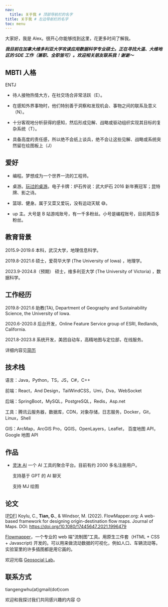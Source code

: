 ```yaml
---
nav:
  title: 关于我 # 顶部导航栏的名字
title: 关于我 # 左边导航栏的名字
toc: menu
---
```


大家好，我是 Alex。很开心你能够找到这里，花更多时间了解我。

**_我目前在加拿大维多利亚大学攻读应用数据科学专业硕士。正在寻找大温、大维地区的 SDE
工作（兼职、全职皆可）。欢迎相关朋友联系我！谢谢～_**

## MBTI 人格

ENTJ

- 待人接物热情大方，在社交场合非常活跃（E）。

- 在感知外界事物时，他们特别善于洞察和发现机会、事物之间的联系及意义（N）。

- 十分客观地分析获得的感知，然后形成见解、战略或驱动组织实现其目标的复杂系统（T）。

- 具备高度的责任感，所以绝不会纸上谈兵，绝不会让这些见解、战略或系统突然留在绘图板上（J）

## 爱好

- 编程。梦想成为一个世界一流的工程师。

- 桌游。[玩过的桌游](about-me/board-games)。电子卡牌：炉石传说：武大炉石 2016 新年赛冠军；昆特牌、影之诗。

- 篮球、健身。属于又菜又爱玩，没有运动天赋 😅。
- up 主。大号是 B 站游戏账号，有一千多粉丝。小号是编程账号，目前两百多粉丝。

## 教育背景

2015.9-2019.6 本科，武汉大学，地理信息科学。

2019.8-2021.6 硕士，爱荷华大学 (The University of Iowa) ，地理学。

2023.9-2024.8（预期） 硕士，维多利亚大学 (The University of Victoria) ，数据科学。

## 工作经历

2019.8-2021.6 助教(TA), Department of Geography and Sustainability Science, the University of Iowa.

2020.6-2020.8 后台开发，Online Feature Service group of ESRI, Redlands, California.

2021.8-2023.8 系统开发，美团自动车，高精地图与定位部，在线服务。

详细内容见[简历](cv/Geng_Tian_cv.pdf)

## 技术栈

语言：Java，Python，TS，JS，C#，C++

前端：React，And Design，TailWindCSS，Umi，Dva，WebSocket

后端：SpringBoot，MySQL，PostgreSQL，Redis，Asp.net

工具：腾讯云服务器，数据库，CDN，对象存储，日志服务，Docker，Git， Linux，Shell

GIS：ArcMap，ArcGIS Pro，QGIS，OpenLayers，Leaflet， 百度地图 API，Google 地图 API

## 作品

- [灵沐 AI](https://chat.immuseai.com) 一个 AI 工具的聚合平台。目前有约 2000 多名注册用户。

  支持基于 GPT 的 AI 聊天

  支持 MJ 绘图

## 论文

[[PDF](pdf/paper.pdf)] Koylu, C., **Tian, G.**, & Windsor, M. (2022). FlowMapper.org: A web-based framework for
designing origin-destination flow maps. Journal of Maps. DOI: https://doi.org/10.1080/17445647.2021.1996479

[Flowmapper](https://flowmapper.org/)，一个专业的 web 端“流制图“工具。用原生三件套（HTML + CSS + Javascript)
开发的。可以用来做流动数据的可视化，例如人口、车辆流动等。实验室里的许多插图都是用它画的。

欢迎光临 [Geosocial Lab](https://www.geo-social.com/index.html)。

## 联系方式

tiangengwhu(at)gmail(dot)com

欢迎和我探讨我们共同感兴趣的内容 😊
